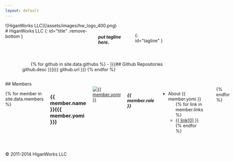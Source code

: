 ```yaml
---
layout: default
---
```


<div class="four columns">
![HiganWorks LLC](/assets/images/hw_logo_400.png)
</div>

<div class="eight columns offset-by-four">
# HiganWorks LLC
{: id="title" .remove-bottom }

##### put tagline here.
{: id="tagline" }
</div>

<div class="sixteen columns">
<hr />
</div>

<div class="one-third columns" style="float: right">
## Github Repositories
</div>

<div id="gitrepos" class="two-thirds columns" style="text-align: right">
{% for github in site.data.githubs %}
- [{{ github.desc }}]({{ github.url }})
{% endfor %}
</div>

<div class="sixteen columns">
<hr />
</div>


<div class="one-third columns">
## Members
</div>

<div class="two-thirds columns">

{% for member in site.data.members %}

<h3>{{ member.name }}({{ member.yomi }})</h3>
<a href="https://github.com/{{ member.github }}" target="_blank">
  <img src="{{ member.image_url }}" alt="{{ member.yomi }}">
</a>
<h5>{{ member.role }}</h5>

<ul>
  <li>About {{ member.yomi }}
    <ul>
    {% for link in member.links %}
      <li><a href="{{ link[1] }}" target="_blank">{{ link[0] }}</a></li>
    {% endfor %}
    </ul>
  </li>
</ul>
<hr />
{% endfor %}

</div>

<div class="sixteen columns">
<hr />
</div>

<div id="footer" class="sixteen columns">
<p>© 2011-2014 HiganWorks LLC</p>
</div>